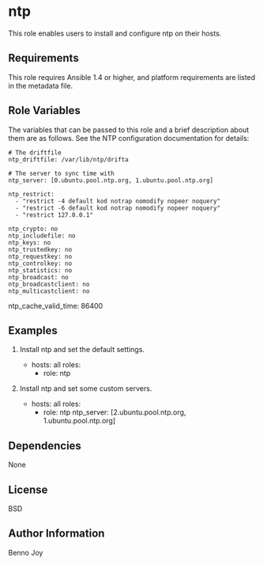 ntp
===

This role enables users to install and configure ntp on their hosts.

Requirements
------------

This role requires Ansible 1.4 or higher, and platform requirements are listed
in the metadata file.

Role Variables
--------------

The variables that can be passed to this role and a brief description about
them are as follows. See the NTP configuration documentation for details:

	# The driftfile
	ntp_driftfile: /var/lib/ntp/drifta

	# The server to sync time with
	ntp_server: [0.ubuntu.pool.ntp.org, 1.ubuntu.pool.ntp.org]

	ntp_restrict:
	  - "restrict -4 default kod notrap nomodify nopeer noquery"
	  - "restrict -6 default kod notrap nomodify nopeer noquery"
	  - "restrict 127.0.0.1"

	ntp_crypto: no
	ntp_includefile: no
	ntp_keys: no
	ntp_trustedkey: no
	ntp_requestkey: no
	ntp_controlkey: no
	ntp_statistics: no
	ntp_broadcast: no
	ntp_broadcastclient: no
	ntp_multicastclient: no
  ntp_cache_valid_time: 86400

Examples
--------

1) Install ntp and set the default settings.

	- hosts: all
	  roles:
	    - role: ntp

2) Install ntp and set some custom servers.

	- hosts: all
	  roles:
	    - role: ntp
	      ntp_server: [2.ubuntu.pool.ntp.org, 1.ubuntu.pool.ntp.org]

Dependencies
------------

None

License
-------

BSD

Author Information
------------------

Benno Joy

